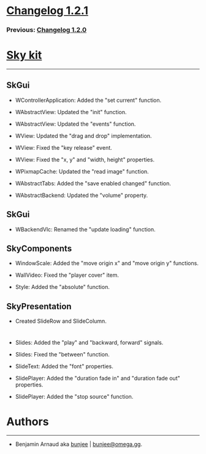 # [Changelog 1.2.1](http://omega.gg/Sky/changes/1.2.1.html)

### Previous: [Changelog 1.2.0](1.2.0.html)

# [Sky kit](http://omega.gg/Sky)
---

## SkGui

- WControllerApplication: Added the "set current" function.

- WAbstractView: Updated the "init" function.

- WAbstractView: Updated the "events" function.

- WView: Updated the "drag and drop" implementation.

- WView: Fixed the "key release" event.

- WView: Fixed the "x, y" and "width, height" properties.

- WPixmapCache: Updated the "read image" function.

- WAbstractTabs: Added the "save enabled changed" function.

- WAbstractBackend: Updated the "volume" property.


## SkGui

- WBackendVlc: Renamed the "update loading" function.


## SkyComponents

- WindowScale: Added the "move origin x" and "move origin y" functions.

- WallVideo: Fixed the "player cover" item.

- Style: Added the "absolute" function.


## SkyPresentation

- Created SlideRow and SlideColumn.

#

- Slides: Added the "play" and "backward, forward" signals.

- Slides: Fixed the "between" function.

- SlideText: Added the "font" properties.

- SlidePlayer: Added the "duration fade in" and "duration fade out" properties.

- SlidePlayer: Added the "stop source" function.


# Authors
---

- Benjamin Arnaud aka [bunjee](http://bunjee.me) | <bunjee@omega.gg>.
